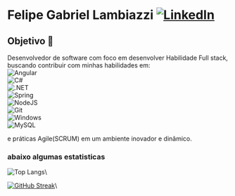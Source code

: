 # Felipe Gabriel Lambiazzi   [![LinkedIn](https://img.shields.io/badge/LinkedIn-0077B5?style=for-the-badge&logo=linkedin&logoColor=white)](https://www.linkedin.com/in/felipe-gabriel-lambiazzi-734861140/)

## Objetivo 🎯

Desenvolvedor de software com foco em desenvolver Habilidade Full stack, buscando contribuir com minhas habilidades em:\
![Angular](https://img.shields.io/badge/Angular-DD0031?style=for-the-badge&logo=angular&logoColor=white)\
![C#](https://img.shields.io/badge/C%23-239120?style=for-the-badge&logo=c-sharp&logoColor=white)\
![.NET](https://img.shields.io/badge/.NET-5C2D91?style=for-the-badge&logo=.net&logoColor=white) \
![Spring](https://img.shields.io/badge/spring-%236DB33F.svg?style=for-the-badge&logo=spring&logoColor=white)\
![NodeJS](https://img.shields.io/badge/node.js-6DA55F?style=for-the-badge&logo=node.js&logoColor=white)\
![Git](https://img.shields.io/badge/GIT-E44C30?style=for-the-badge&logo=git&logoColor=white)\
![Windows](https://img.shields.io/badge/Windows-000?style=for-the-badge&logo=windows&logoColor=2CA5E0)\
![MySQL](https://img.shields.io/badge/MySQL-00000F?style=for-the-badge&logo=mysql&logoColor=white)

e práticas Agile(SCRUM) em um ambiente inovador e dinâmico.

### abaixo algumas estatisticas
![Top Langs](https://github-readme-stats-git-masterrstaa-rickstaa.vercel.app/api/top-langs/?username=FelipeLambiazzi&layout=compact&bg_color=000&border_color=30A3DC&title_color=E94D5F&text_color=FFF)\

[![GitHub Streak](https://streak-stats.demolab.com?user=FelipeLambiazzi&theme=dark&hide_border=true&card_width=497)](https://git.io/streak-stats)\


